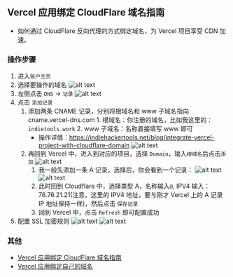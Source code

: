 ## Vercel 应用绑定 CloudFlare 域名指南

-   如何通过 CloudFlare 反向代理的方式绑定域名，为 Vercel 项目享受 CDN 加速。

### 操作步骤

1.  进入`账户主页`
2.  选择要操作的域名
    ![alt text](https://ims-oss.us.kg/shorts/vercel-cf-1.png)
3.  左侧点击 `DNS` -> `记录`
    ![alt text](https://ims-oss.us.kg/shorts/vercel-cf-2.png)
4.  点击 `添加记录`
    1.  添加两条 CNAME 记录，分别将根域名和 www 子域名指向 cname.vercel-dns.com 1. 根域名：你注册的域名，比如我这里的：`indietools.work` 2. www 子域名：名称直接填写 www 即可
        -   操作详情：https://indiehackertools.net/blog/integrate-vercel-project-with-cloudflare-domain
            ![alt text](https://ims-oss.us.kg/shorts/vercel-cf-3.png)
    2.  再回到 Vercel 中，进入到对应的项目，选择 `Domain`，输入`根域名`后点击`添加`
        ![alt text](https://ims-oss.us.kg/shorts/vercel-cf-4.png)
        1. 我一般先添加一条 A 记录，选择后，你会看到一个记录：
           ![alt text](https://ims-oss.us.kg/shorts/vercel-cf-5.png)
           ![alt text](https://ims-oss.us.kg/shorts/vercel-cf-6.png)
        2. 此时回到 Cloudflare 中，选择类型 A，名称输入`@`, IPV4 输入：76.76.21.21(注意，这里的 IPV4 地址，要与刚才 Vercel 上的 A 记录 IP 地址保持一样)，然后点击 `保存记录`
        3. 回到 Vercel 中，点击 `Refresh` 即可配置成功
5.  配置 SSL 加密规则
    ![alt text](https://ims-oss.us.kg/shorts/vercel-cf-7.png)
    ![alt text](https://ims-oss.us.kg/shorts/vercel-cf-8.png)

### 其他

-   [Vercel 应用绑定 CloudFlare 域名指南](https://indiehackertools.net/blog/integrate-vercel-project-with-cloudflare-domain)
-   [Vercel 应用绑定自己的域名](https://blog.csdn.net/weixin_45987569/article/details/137107704)

